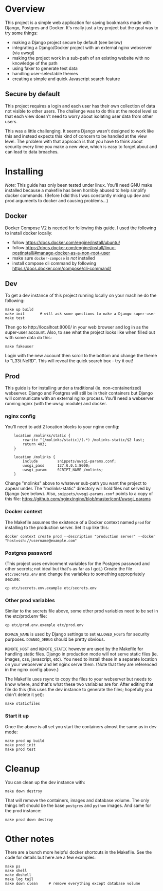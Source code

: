 Overview
========

This project is a simple web application for saving bookmarks made with
Django, Postgres and Docker.  It's really just a toy project but the
goal was to try some things:

- making a Django project secure by default (see below)
- integrating a Django/Docker project with an external nginx webserver
  (via uwsgi)
- making the project work in a sub-path of an existing website with no
  knowledge of the path
- using faker to generate test data
- handling user-selectable themes
- creating a simple and quick Javascript search feature

Secure by default
-----------------

This project requires a login and each user has their own collection of
data not visible to other users.  The challenge was to do this at the
model level so that each view doesn't need to worry about isolating user
data from other users.

This was a little challenging.  It seems Django wasn't designed to work
like this and instead expects this kind of concern to be handled at the
view level.  The problem with that approach is that you have to think
about security every time you make a new view, which is easy to forget
about and can lead to data breaches.


Installing
==========

*Note:* This guide has only been tested under linux.  You'll need GNU make
installed because a makefile has been horribly abused to help simplify
docker commands.  (Before I did this I was constantly mixing up dev and
prod arguments to docker and causing problems...)


Docker
------

Docker Compose V2 is needed for following this guide.  I used the following
to install docker locally:
- follow https://docs.docker.com/engine/install/ubuntu/
- follow https://docs.docker.com/engine/install/linux-postinstall/#manage-docker-as-a-non-root-user
- make sure `docker-compose` is *not* installed
- install compose cli command by following https://docs.docker.com/compose/cli-command/


Dev
---

To get a dev instance of this project running locally on your machine
do the following:

    make up build
    make init       # will ask some questions to make a Django super-user
    make test

Then go to http://localhost:8000/ in your web browser and log in as the
super-user account.  Also, to see what the project looks like when filled
out with some data do this:

    make fakeuser

Login with the new account then scroll to the bottom and change the
theme to "L33t NeRD".  This will reveal the quick search box - try it out!


Prod
----

This guide is for installing under a traditional (ie. non-containerized)
webserver.  Django and Postgres will still be in their containers but
Django will communicate with an external nginx process.  You'll need a
webserver running nginx (with the uwsgi module) and docker.

### nginx config ###

You'll need to add 2 location blocks to your nginx config:

```
    location /molinks/static {
        rewrite ^(/molinks/static)/(.*) /molinks-static/$2 last;
        return 403;
    }

    location /molinks {
        include         snippets/uwsgi-params.conf;
        uwsgi_pass      127.0.0.1:8000;
        uwsgi_param     SCRIPT_NAME /molinks;
    }
```

Change "molinks" above to whatever sub-path you want the
project to appear under.  The "molinks-static" directory
will hold files not served by Django (see below).  Also,
`snippets/uwsgi-params.conf` points to a copy of this file:
https://github.com/nginx/nginx/blob/master/conf/uwsgi_params


### Docker context ###

The Makefile assumes the existence of a Docker context named `prod`
for installing to the production server.  Set it up like this:

    docker context create prod --description "production server" --docker "host=ssh://username@example.com"


### Postgres password ###

(This project uses environment variables for the Postgres password and
other secrets; not ideal but that's as far as I got.)  Create the file
`etc/secrets.env` and change the variables to something appropriately
secure:

    cp etc/secrets.env.example etc/secrets.env


### Other prod variables ###

Similar to the secrets file above, some other prod variables need to be
set in the etc/prod.env file:

    cp etc/prod.env.example etc/prod.env

`DOMAIN_NAME` is used by Django settings to set `ALLOWED_HOSTS` for
security purposes.  `DJANGO_DEBUG` should be pretty obvious.

`REMOTE_HOST` and `REMOTE_STATIC` however are used by the Makefile for
handling static files.  Django in production mode will not serve static
files (ie. images, css, javascript, etc).  You need to install these
in a separate location on your webserver and let nginx serve them.
(Note that they are referenced in the nginx config above.)

The Makefile uses rsync to copy the files to your webserver but needs to
know where, and that's what these two variables are for.  After editing
that file do this (this uses the dev instance to generate the files; 
hopefully you didn't delete it yet):

    make staticfiles


### Start it up ###

Once the above is all set you start the containers almost the same as
in dev mode:

    make prod up build
    make prod init
    make prod test


Cleanup
=======

You can clean up the dev instance with:

    make down destroy

That will remove the containers, images and database volume.  The only
things left should be the base `postgres` and `python` images.  And same
for the prod instance:

    make prod down destroy


Other notes
===========

There are a bunch more helpful docker shortcuts in the Makefile.  See the
code for details but here are a few examples:

    make ps
    make shell
    make dbshell
    make log tail
    make down clean     # remove everything except database volume

